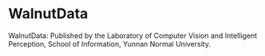 # WalnutData
WalnutData: Published by the Laboratory of Computer Vision and Intelligent Perception, School of Information, Yunnan Normal University.
